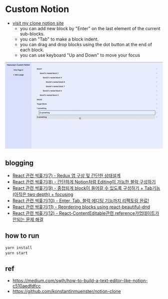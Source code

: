 # Custom Notion

- [visit my clone notion site](https://clone-notion.netlify.app)
  - you can add new block by "Enter" on the last element of the current sub-blocks.
  - you can "Tab" to make a block indent.
  - you can drag and drop blocks using the dot button at the end of each block.
  - you can use keyboard "Up and Down" to move your focus

<img src="./dnd_tab_enter.gif">

## blogging

- [React 관련 싹훑기(7) - Redux 앱 구상 및 간단한 상태설계](https://mytutorials.tistory.com/403)
- [React 관련 싹훑기(8) - 간단하게 Notion처럼 Editing이 가능한 블럭 구성하기](https://mytutorials.tistory.com/407)
- [React 관련 싹훑기(9) - 중첩되게 block이 들어갈 수 있도록 구성하기 + Tab기능(아직은 two depth) + focusing](https://mytutorials.tistory.com/408)
- [React 관련 싹훑기(10) - Enter, Tab, 블럭 에디팅 기능까지 리팩토링 완료!](https://mytutorials.tistory.com/411)
- [React 관련 싹훑기(11) - Reordering blocks using react-beautiful-dnd](https://mytutorials.tistory.com/412)
- [React 관련 싹훑기(12) - React-ContentEditable관련 reference가업데이트가 안되는 문제 해결](https://mytutorials.tistory.com/413)

## how to run

```javascript
yarn install
yarn start
```

## ref

- https://medium.com/swlh/how-to-build-a-text-editor-like-notion-c510aedfdfcc
- https://github.com/konstantinmuenster/notion-clone
